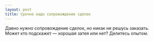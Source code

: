 ```yaml
---
layout: post 
title: Срочно надо сопровождение сделок 
--- 
```

Давно нужно сопровождение сделок, но никак не решусь заказать. Может кто подскажет — хорошая затея или нет? Делитесь опытом.